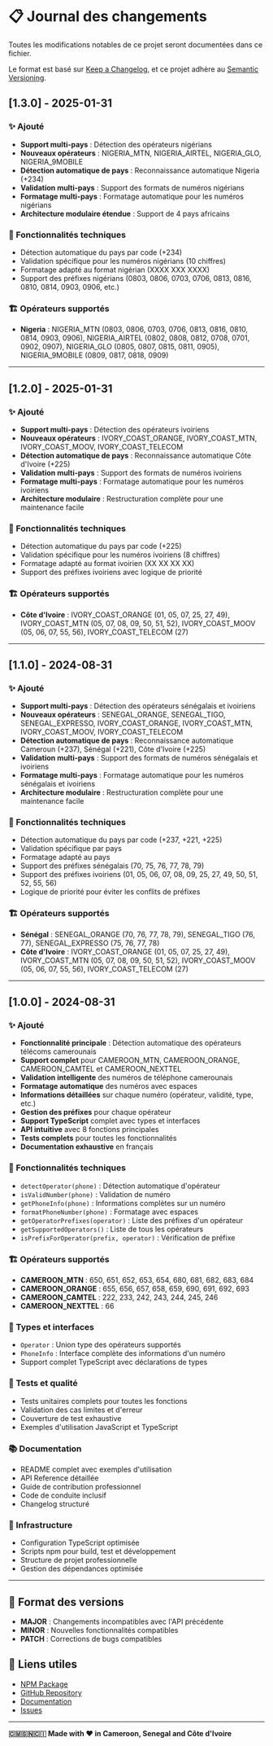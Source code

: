 # 📋 Journal des changements

Toutes les modifications notables de ce projet seront documentées dans ce fichier.

Le format est basé sur [Keep a Changelog](https://keepachangelog.com/fr/1.0.0/),
et ce projet adhère au [Semantic Versioning](https://semver.org/lang/fr/).

## [1.3.0] - 2025-01-31

### ✨ Ajouté
- **Support multi-pays** : Détection des opérateurs nigérians
- **Nouveaux opérateurs** : NIGERIA_MTN, NIGERIA_AIRTEL, NIGERIA_GLO, NIGERIA_9MOBILE
- **Détection automatique de pays** : Reconnaissance automatique Nigeria (+234)
- **Validation multi-pays** : Support des formats de numéros nigérians
- **Formatage multi-pays** : Formatage automatique pour les numéros nigérians
- **Architecture modulaire étendue** : Support de 4 pays africains

### 🔧 Fonctionnalités techniques
- Détection automatique du pays par code (+234)
- Validation spécifique pour les numéros nigérians (10 chiffres)
- Formatage adapté au format nigérian (XXXX XXX XXXX)
- Support des préfixes nigérians (0803, 0806, 0703, 0706, 0813, 0816, 0810, 0814, 0903, 0906, etc.)

### 🏗️ Opérateurs supportés
- **Nigeria** : NIGERIA_MTN (0803, 0806, 0703, 0706, 0813, 0816, 0810, 0814, 0903, 0906), NIGERIA_AIRTEL (0802, 0808, 0812, 0708, 0701, 0902, 0907), NIGERIA_GLO (0805, 0807, 0815, 0811, 0905), NIGERIA_9MOBILE (0809, 0817, 0818, 0909)

---

## [1.2.0] - 2025-01-31

### ✨ Ajouté
- **Support multi-pays** : Détection des opérateurs ivoiriens
- **Nouveaux opérateurs** : IVORY_COAST_ORANGE, IVORY_COAST_MTN, IVORY_COAST_MOOV, IVORY_COAST_TELECOM
- **Détection automatique de pays** : Reconnaissance automatique Côte d'Ivoire (+225)
- **Validation multi-pays** : Support des formats de numéros ivoiriens
- **Formatage multi-pays** : Formatage automatique pour les numéros ivoiriens
- **Architecture modulaire** : Restructuration complète pour une maintenance facile

### 🔧 Fonctionnalités techniques
- Détection automatique du pays par code (+225)
- Validation spécifique pour les numéros ivoiriens (8 chiffres)
- Formatage adapté au format ivoirien (XX XX XX XX)
- Support des préfixes ivoiriens avec logique de priorité

### 🏗️ Opérateurs supportés
- **Côte d'Ivoire** : IVORY_COAST_ORANGE (01, 05, 07, 25, 27, 49), IVORY_COAST_MTN (05, 07, 08, 09, 50, 51, 52), IVORY_COAST_MOOV (05, 06, 07, 55, 56), IVORY_COAST_TELECOM (27)

---

## [1.1.0] - 2024-08-31

### ✨ Ajouté
- **Support multi-pays** : Détection des opérateurs sénégalais et ivoiriens
- **Nouveaux opérateurs** : SENEGAL_ORANGE, SENEGAL_TIGO, SENEGAL_EXPRESSO, IVORY_COAST_ORANGE, IVORY_COAST_MTN, IVORY_COAST_MOOV, IVORY_COAST_TELECOM
- **Détection automatique de pays** : Reconnaissance automatique Cameroun (+237), Sénégal (+221), Côte d'Ivoire (+225)
- **Validation multi-pays** : Support des formats de numéros sénégalais et ivoiriens
- **Formatage multi-pays** : Formatage automatique pour les numéros sénégalais et ivoiriens
- **Architecture modulaire** : Restructuration complète pour une maintenance facile

### 🔧 Fonctionnalités techniques
- Détection automatique du pays par code (+237, +221, +225)
- Validation spécifique par pays
- Formatage adapté au pays
- Support des préfixes sénégalais (70, 75, 76, 77, 78, 79)
- Support des préfixes ivoiriens (01, 05, 06, 07, 08, 09, 25, 27, 49, 50, 51, 52, 55, 56)
- Logique de priorité pour éviter les conflits de préfixes

### 🏗️ Opérateurs supportés
- **Sénégal** : SENEGAL_ORANGE (70, 76, 77, 78, 79), SENEGAL_TIGO (76, 77), SENEGAL_EXPRESSO (75, 76, 77, 78)
- **Côte d'Ivoire** : IVORY_COAST_ORANGE (01, 05, 07, 25, 27, 49), IVORY_COAST_MTN (05, 07, 08, 09, 50, 51, 52), IVORY_COAST_MOOV (05, 06, 07, 55, 56), IVORY_COAST_TELECOM (27)

---

## [1.0.0] - 2024-08-31

### ✨ Ajouté
- **Fonctionnalité principale** : Détection automatique des opérateurs télécoms camerounais
- **Support complet** pour CAMEROON_MTN, CAMEROON_ORANGE, CAMEROON_CAMTEL et CAMEROON_NEXTTEL
- **Validation intelligente** des numéros de téléphone camerounais
- **Formatage automatique** des numéros avec espaces
- **Informations détaillées** sur chaque numéro (opérateur, validité, type, etc.)
- **Gestion des préfixes** pour chaque opérateur
- **Support TypeScript** complet avec types et interfaces
- **API intuitive** avec 8 fonctions principales
- **Tests complets** pour toutes les fonctionnalités
- **Documentation exhaustive** en français

### 🔧 Fonctionnalités techniques
- `detectOperator(phone)` : Détection automatique d'opérateur
- `isValidNumber(phone)` : Validation de numéro
- `getPhoneInfo(phone)` : Informations complètes sur un numéro
- `formatPhoneNumber(phone)` : Formatage avec espaces
- `getOperatorPrefixes(operator)` : Liste des préfixes d'un opérateur
- `getSupportedOperators()` : Liste de tous les opérateurs
- `isPrefixForOperator(prefix, operator)` : Vérification de préfixe

### 🏗️ Opérateurs supportés
- **CAMEROON_MTN** : 650, 651, 652, 653, 654, 680, 681, 682, 683, 684
- **CAMEROON_ORANGE** : 655, 656, 657, 658, 659, 690, 691, 692, 693
- **CAMEROON_CAMTEL** : 222, 233, 242, 243, 244, 245, 246
- **CAMEROON_NEXTTEL** : 66

### 📱 Types et interfaces
- `Operator` : Union type des opérateurs supportés
- `PhoneInfo` : Interface complète des informations d'un numéro
- Support complet TypeScript avec déclarations de types

### 🧪 Tests et qualité
- Tests unitaires complets pour toutes les fonctions
- Validation des cas limites et d'erreur
- Couverture de test exhaustive
- Exemples d'utilisation JavaScript et TypeScript

### 📚 Documentation
- README complet avec exemples d'utilisation
- API Reference détaillée
- Guide de contribution professionnel
- Code de conduite inclusif
- Changelog structuré

### 🚀 Infrastructure
- Configuration TypeScript optimisée
- Scripts npm pour build, test et développement
- Structure de projet professionnelle
- Gestion des dépendances optimisée

---

## 📝 Format des versions

- **MAJOR** : Changements incompatibles avec l'API précédente
- **MINOR** : Nouvelles fonctionnalités compatibles
- **PATCH** : Corrections de bugs compatibles

## 🔗 Liens utiles

- [NPM Package](https://www.npmjs.com/package/@williamtessa27/cm-phone-lookup)
- [GitHub Repository](https://github.com/williamtessa27/cm-phone-lookup)
- [Documentation](https://github.com/williamtessa27/cm-phone-lookup#readme)
- [Issues](https://github.com/williamtessa27/cm-phone-lookup/issues)

---

**🇨🇲🇸🇳🇨🇮 Made with ❤️ in Cameroon, Senegal and Côte d'Ivoire**
